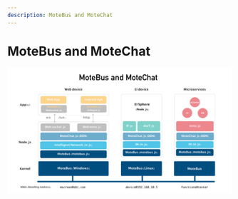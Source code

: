 ```yaml
---
description: MoteBus and MoteChat
---
```


# MoteBus and MoteChat

![](.gitbook/assets/ultranetv1.2_page_12.png)

